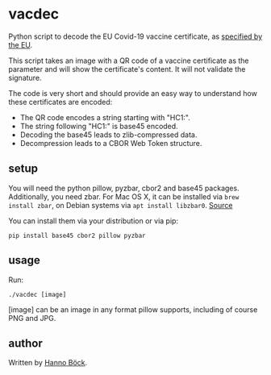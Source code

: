 # vacdec
Python script to decode the EU Covid-19 vaccine certificate, as [specified by the EU](https://ec.europa.eu/health/ehealth/covid-19_en).

This script takes an image with a QR code of a vaccine certificate as
the parameter and will show the certificate's content. It will not
validate the signature.

The code is very short and should provide an easy way to understand
how these certificates are encoded:

* The QR code encodes a string starting with "HC1:".
* The string following "HC1:" is base45 encoded.
* Decoding the base45 leads to zlib-compressed data.
* Decompression leads to a CBOR Web Token structure.

## setup

You will need the python pillow, pyzbar, cbor2 and base45 packages. Additionally, you need zbar. For Mac OS X, it can be installed via `brew install zbar`, on Debian systems via `apt install libzbar0`. [Source](https://pypi.org/project/pyzbar/)

You can install them via your distribution or via pip:

```
pip install base45 cbor2 pillow pyzbar
```

## usage

Run:

```
./vacdec [image]
```

[image] can be an image in any format pillow supports, including of
course PNG and JPG.

## author

Written by [Hanno Böck](https://hboeck.de/).
